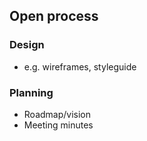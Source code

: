 ## Open process

### Design

* e.g. wireframes, styleguide

### Planning

* Roadmap/vision
* Meeting minutes

## 



